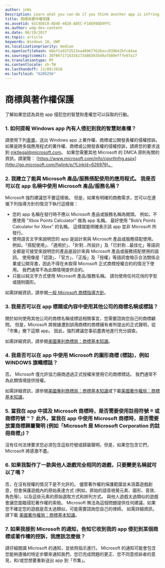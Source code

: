 ```yaml
---
author: jnHs
Description: Learn what you can do if you think another app is infringing on your intellectual property rights.
title: 商標與著作權保護
ms.assetid: 61C4EEC0-AD4D-4828-ADEC-F18E99DD4FFC
ms.author: wdg-dev-content
ms.date: 06/19/2017
ms.topic: article
keywords: Windows 10, UWP
ms.localizationpriority: medium
ms.openlocfilehash: 68ef1a9372523ea489677620acc039642bfc64ae
ms.sourcegitcommit: 38f06f1714334273d865935d9afb80efffe97a17
ms.translationtype: MT
ms.contentlocale: zh-TW
ms.lasthandoff: 11/09/2018
ms.locfileid: "6205256"
---
```

# <a name="trademark-and-copyright-protection"></a>商標與著作權保護


了解如果您認為其他 app 侵犯您的智慧財產權您可以採取的行動。

### <a name="1-how-may-i-report-an-infringement-of-my-intellectual-property-rights-within-a-windows-app"></a>1. 如何提報 Windows app 內有人侵犯到我的智慧財產權？


請使用下列[表單](http://go.microsoft.com/fwlink/p/?LinkId=273879)，送出 Windows app 上著作權、商標或公開發表權的侵權控訴。 如果是跨多個應用程式的著作權、商標或公開發表權的侵權控訴，請將您的要求送到 mktlegal@microsoft.com。 如果您需要其他 Microsoft 的 DMCA 原則有關的資訊，請瀏覽： [https://www.microsoft.com/info/cpyrtInfrg.aspx](http://go.microsoft.com/fwlink/p/?LinkId=626976)。

### <a name="2-i-created-my-app-to-work-with-a-microsoft-productservice-may-i-use-the-microsoft-productservice-name-in-the-name-of-my-app"></a>2. 我建立了能與 Microsoft 產品/服務搭配使用的應用程式。 我是否可以在 app 名稱中使用 Microsoft 產品/服務名稱？


Microsoft 強烈建議您不要這樣做。 但是，如果有明確的商務需求，您可以在遵循下列指導方針的情況下執行這樣做：

-   您的 app 名稱在發行時不應以 Microsoft 產品或服務名稱為開頭。 例如，不應使用 "Xbox Points Calculator" 做為 app 名稱。 最好使用 "Bob’s Points Calculator for Xbox" 的名稱。 這樣就能明確表示該 app 並非 Microsoft 所發行。
-   使用語言文字來說明您的 app 是設計來與 Microsoft 產品或服務搭配使用。 例如，「搭配使用」、「適用於」、「針對...所設計」及「已針對...最佳化」等語詞全都是可接受來說明您的產品是設計來與 Microsoft 產品或服務搭配使用的語詞。 使用像是「認證」、「官方」、「正版」及「授權」等語詞會暗示合法關係企業或公開背書，因此不得在未取得 Microsoft 正式商標授權合約的情況下使用。 我們通常不為此類情境提供合約。
-   只能以純文字方式使用 Microsoft 產品/服務名稱。 請勿使用任何花俏的字型或隨附圖形。

如需詳細資訊，請參閱[一般 Microsoft 商標指導方針](http://go.microsoft.com/fwlink/p/?LinkId=225434)。

### <a name="3-is-it-ok-if-i-use-the-trademarked-name-or-logo-of-another-company-in-the-title-of-my-app-or-as-part-of-the-content-of-my-app"></a>3. 我是否可以在 app 標題或內容中使用其他公司的商標名稱或標誌？


關於如何使用其他公司的商標名稱或標誌相關事宜，您需要諮詢您自己的商標顧問。 但是，Microsoft 將根據遭到誤用商標的商標擁有者所提出的正式聲明，從「市集」撤下這類 app。 因此，強烈建議您事前盡責地進行充分調查。

如需詳細資訊，請參閱[美國專利商標局：商標基本知識](http://go.microsoft.com/fwlink/p/?LinkId=225271)。

### <a name="4-may-i-use-microsofts-graphical-trademarks-logos-such-as-the-windows-flag-logo-in-my-app"></a>4. 我是否可以在 app 中使用 Microsoft 的圖形商標 (標誌)，例如 WINDOWS 旗幟標誌？


否。 Microsoft 僅允許協力廠商透過正式授權來使用它的商標標誌。 我們通常不為此類情境提供授權。

如需詳細資訊，請參閱[美國專利商標局：商標基本知識](http://go.microsoft.com/fwlink/p/?LinkId=225271)或下載[美國著作權局：商標基本知識](http://go.microsoft.com/fwlink/p/?LinkID=225273)。

### <a name="5-do-i-need-to-use-registered--or-trademark--symbols-when-i-refer-to-a-microsoft-trademark-in-my-app-and-must-i-when-using-a-microsoft-trademark-place-a-trademark-attribution-notice-in-my-app-for-example-microsoft-is-a-registered-trademark-of-the-microsoft-corporation"></a>5. 當我在 app 中提及 Microsoft 商標時，是否需要使用註冊符號 ® 或商標符號 ™？ 此外，當我在 app 中使用 Microsoft 商標時，是否需要放置商標歸屬聲明 (例如「Microsoft 是 Microsoft Corporation 的註冊商標」)？


沒有任何法律要求您必須包含這些符號或歸屬聲明，但是，如果您包含它們，Microsoft 將感激不盡。

### <a name="6-is-it-ok-if-i-make-a-game-that-is-identical-to-someone-elses-game-as-long-as-i-change-the-name"></a>6. 如果我製作了一款與他人遊戲完全相同的遊戲，只要變更名稱就可以了嗎？


否，在沒有授權的情況下是不允許的。 儘管著作權的保護範圍並未涵蓋遊戲創意，但會保護遊戲內的原始表達方式 (例如，原始的語音視覺元素、圖形、音效、角色等)，以及這些元素的原始選取方式和排列方式。 與他人遊戲太過類似的遊戲會讓您面臨侵犯著作權的索賠。 Microsoft 無法為這個問題提供任何建議，如果您不確定您的遊戲是否太過類似，可能需要諮詢您自己的律師。 如需詳細資訊，請下載 [美國著作權局：商標基本知識](http://go.microsoft.com/fwlink/p/?LinkID=225273)。

### <a name="7-what-should-i-do-if-i-get-a-notice-from-microsoft-telling-me-it-has-received-a-complaint-that-my-app-infringes-a-trademark-or-copyright"></a>7. 如果我接到 Microsoft 的通知，告知它收到我的 app 侵犯到某個商標或著作權的控訴，我應該怎麼做？


請仔細閱讀 Microsoft 的通知，並依照指示進行。 Microsoft 的通知可能會包含您能夠遵循的特定步驟來通知我們，您已完成問題的更正、您不同意控訴者的意見，和/或您想要重新送出 app 到「市集」。

 

 




